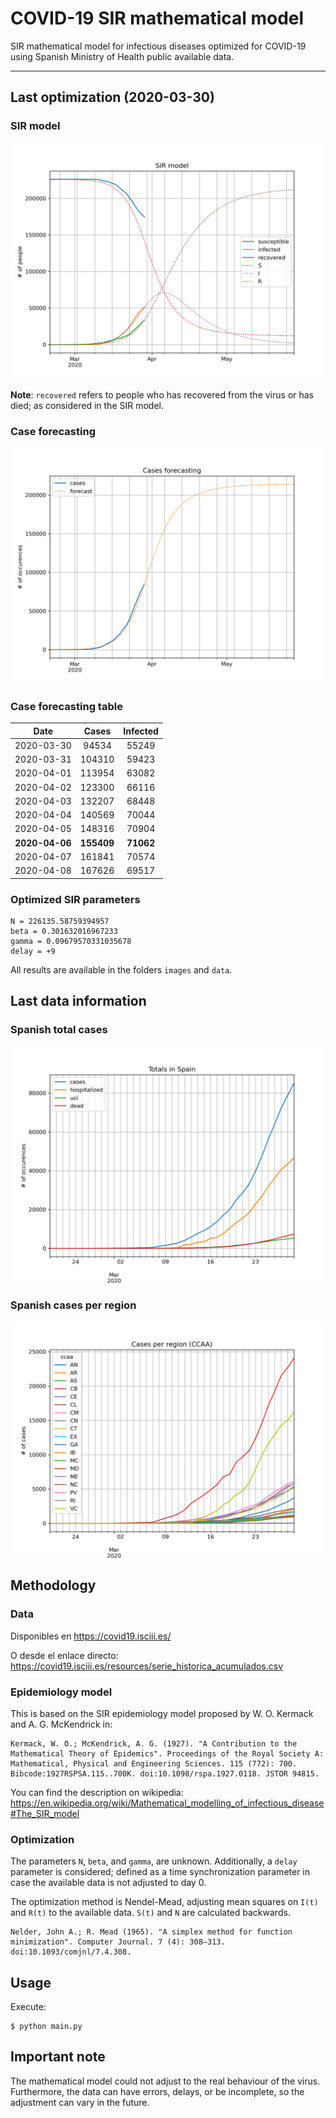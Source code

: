 # COVID-19 SIR mathematical model

SIR mathematical model for infectious diseases optimized for COVID-19 using Spanish Ministry of Health public available data.

-----

## Last optimization (2020-03-30)

### SIR model

![sir](https://github.com/agastalver/sir-covid-19-spain/raw/master/images/generated-sir.png "SIR Model")

**Note**: `recovered` refers to people who has recovered from the virus or has died; as considered in the SIR model.

### Case forecasting

![sir-cases](https://github.com/agastalver/sir-covid-19-spain/raw/master/images/generated-sir-cases.png "SIR Model Cases")

### Case forecasting table

| Date           | Cases      | Infected   |
|:--------------:|:----------:|:----------:|
| 2020-03-30     |  94534     | 55249      |
| 2020-03-31     | 104310     | 59423      |
| 2020-04-01     | 113954     | 63082      |
| 2020-04-02     | 123300     | 66116      |
| 2020-04-03     | 132207     | 68448      |
| 2020-04-04     | 140569     | 70044      |
| 2020-04-05     | 148316     | 70904      |
| **2020-04-06** | **155409** | **71062**  |
| 2020-04-07     | 161841     | 70574      |
| 2020-04-08     | 167626     | 69517      |

### Optimized SIR parameters

```
N = 226135.58759394957
beta = 0.301632016967233
gamma = 0.09679570331035678
delay = +9
```

All results are available in the folders `images` and `data`.

## Last data information

### Spanish total cases

![total](https://github.com/agastalver/sir-covid-19-spain/raw/master/images/generated-total.png "Total cases")

### Spanish cases per region

![ccaa](https://github.com/agastalver/sir-covid-19-spain/raw/master/images/generated-ccaa.png "CCAA cases")

## Methodology

### Data

Disponibles en https://covid19.isciii.es/

O desde el enlace directo: https://covid19.isciii.es/resources/serie_historica_acumulados.csv

### Epidemiology model

This is based on the SIR epidemiology model proposed by W. O. Kermack and A. G. McKendrick in:

```
Kermack, W. O.; McKendrick, A. G. (1927). "A Contribution to the Mathematical Theory of Epidemics". Proceedings of the Royal Society A: Mathematical, Physical and Engineering Sciences. 115 (772): 700. Bibcode:1927RSPSA.115..700K. doi:10.1098/rspa.1927.0118. JSTOR 94815.
```

You can find the description on wikipedia: https://en.wikipedia.org/wiki/Mathematical_modelling_of_infectious_disease#The_SIR_model

### Optimization

The parameters `N`, `beta`, and `gamma`, are unknown. Additionally, a `delay` parameter is considered; defined as a time synchronization parameter in case the available data is not adjusted to day 0.

The optimization method is Nendel-Mead, adjusting mean squares on `I(t)` and `R(t)` to the available data. `S(t)` and `N` are calculated backwards.

```
Nelder, John A.; R. Mead (1965). "A simplex method for function minimization". Computer Journal. 7 (4): 308–313. doi:10.1093/comjnl/7.4.308.
```

## Usage

Execute:

```
$ python main.py
```

## Important note

The mathematical model could not adjust to the real behaviour of the virus. Furthermore, the data can have errors, delays, or be incomplete, so the adjustment can vary in the future.
